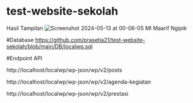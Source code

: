 # test-website-sekolah

Hasil Tampilan 
![Screenshot 2024-05-13 at 00-06-05 MI Maarif Ngipik](https://github.com/prasetia21/test-website-sekolah/assets/75926777/ccdea0a2-02ba-42e8-ac55-ead63c441eb5)

#Database
https://github.com/prasetia21/test-website-sekolah/blob/main/DB/localwp.sql

#Endpoint API

http://localhost/localwp/wp-json/wp/v2/posts

http://localhost/localwp/wp-json/wp/v2/agenda-kegiatan

http://localhost/localwp/wp-json/wp/v2/prestasi



